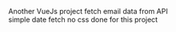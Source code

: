  Another VueJs project
 fetch email data from API     
 simple date fetch  no css done for this project                     

